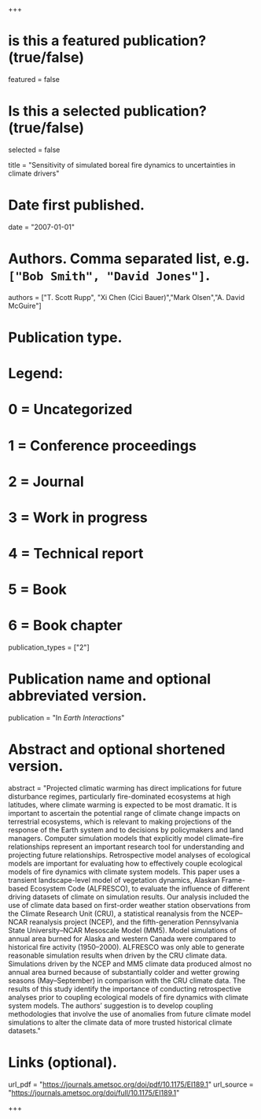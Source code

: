 +++
# is this a featured publication? (true/false)
featured = false
# Is this a selected publication? (true/false)
selected = false

title = "Sensitivity of simulated boreal fire dynamics to 
uncertainties in climate drivers"

# Date first published.
date = "2007-01-01"

# Authors. Comma separated list, e.g. `["Bob Smith", "David Jones"]`.
authors = ["T. Scott Rupp", "Xi Chen (Cici Bauer)","Mark Olsen","A. David McGuire"]

# Publication type.
# Legend:
# 0 = Uncategorized
# 1 = Conference proceedings
# 2 = Journal
# 3 = Work in progress
# 4 = Technical report
# 5 = Book
# 6 = Book chapter
publication_types = ["2"]

# Publication name and optional abbreviated version.
publication = "In *Earth Interactions*"

# Abstract and optional shortened version.
abstract = "Projected climatic warming has direct implications for future disturbance regimes, particularly fire-dominated ecosystems at high latitudes, where climate warming is expected to be most dramatic. It is important to ascertain the potential range of climate change impacts on terrestrial ecosystems, which is relevant to making projections of the response of the Earth system and to decisions by policymakers and land managers. Computer simulation models that explicitly model climate–fire relationships represent an important research tool for understanding and projecting future relationships. Retrospective model analyses of ecological models are important for evaluating how to effectively couple ecological models of fire dynamics with climate system models. This paper uses a transient landscape-level model of vegetation dynamics, Alaskan Frame-based Ecosystem Code (ALFRESCO), to evaluate the influence of different driving datasets of climate on simulation results. Our analysis included the use of climate data based on first-order weather station observations from the Climate Research Unit (CRU), a statistical reanalysis from the NCEP–NCAR reanalysis project (NCEP), and the fifth-generation Pennsylvania State University–NCAR Mesoscale Model (MM5). Model simulations of annual area burned for Alaska and western Canada were compared to historical fire activity (1950–2000). ALFRESCO was only able to generate reasonable simulation results when driven by the CRU climate data. Simulations driven by the NCEP and MM5 climate data produced almost no annual area burned because of substantially colder and wetter growing seasons (May–September) in comparison with the CRU climate data. The results of this study identify the importance of conducting retrospective analyses prior to coupling ecological models of fire dynamics with climate system models. The authors’ suggestion is to develop coupling methodologies that involve the use of anomalies from future climate model simulations to alter the climate data of more trusted historical climate datasets."

# Links (optional).
url_pdf = "https://journals.ametsoc.org/doi/pdf/10.1175/EI189.1"
url_source = "https://journals.ametsoc.org/doi/full/10.1175/EI189.1"


+++

